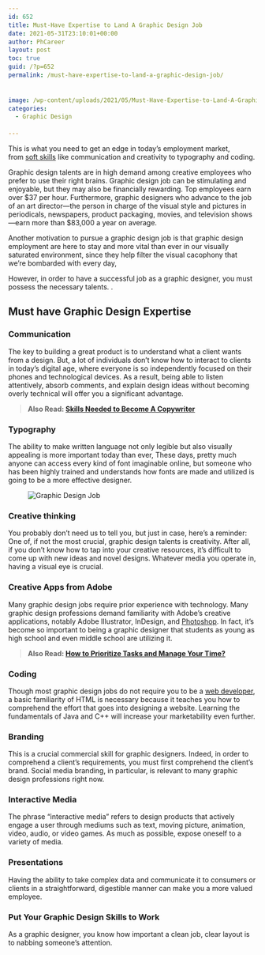 ```yaml
---
id: 652
title: Must-Have Expertise to Land A Graphic Design Job
date: 2021-05-31T23:10:01+00:00
author: PhCareer
layout: post
toc: true
guid: /?p=652
permalink: /must-have-expertise-to-land-a-graphic-design-job/


image: /wp-content/uploads/2021/05/Must-Have-Expertise-to-Land-A-Graphic-Design-Job.jpg
categories:
  - Graphic Design

---
```

This is what you need to get an edge in today&#8217;s employment market, from&nbsp;[soft skills](/category/soft-skills/)&nbsp;like communication and creativity to typography and coding.

Graphic design talents are in high demand among creative employees who prefer to use their right brains. Graphic design job can be stimulating and enjoyable, but they may also be financially rewarding. Top employees earn over $37 per hour. Furthermore, graphic designers who advance to the job of an art director—the person in charge of the visual style and pictures in periodicals, newspapers, product packaging, movies, and television shows—earn more than $83,000 a year on average.

Another motivation to pursue a graphic design job is that graphic design employment are here to stay and more vital than ever in our visually saturated environment, since they help filter the visual cacophony that we&#8217;re bombarded with every day,

However, in order to have a successful job as a graphic designer, you must possess the necessary talents. .

## **Must have Graphic Design Expertise** 

### **Communication** 

The key to building a great product is to understand what a client wants from a design. But, a lot of individuals don&#8217;t know how to interact to clients in today&#8217;s digital age, where everyone is so independently focused on their phones and technological devices. As a result, being able to listen attentively, absorb comments, and explain design ideas without becoming overly technical will offer you a significant advantage.

<blockquote class="wp-block-quote">
  <p>
    <strong>Also Read:&nbsp;<a href="/skills-needed-to-become-a-copywriter/">Skills Needed to Become A Copywriter</a></strong>
  </p>
</blockquote>

### **Typography**

The ability to make written language not only legible but also visually appealing is more important today than ever, These days, pretty much anyone can access every kind of font imaginable online, but someone who has been highly trained and understands how fonts are made and utilized is going to be a more effective designer.


<figure class="wp-block-image size-large">

<img loading="lazy" width="540" height="304" src="/wp-content/uploads/2021/05/Graphic-Design-Job.jpg" alt="Graphic Design Job" class="wp-image-653" srcset="/wp-content/uploads/2021/05/Graphic-Design-Job.jpg 540w, /wp-content/uploads/2021/05/Graphic-Design-Job-300x169.jpg 300w" sizes="(max-width: 540px) 100vw, 540px" /> </figure> 

### **Creative thinking** 

You probably don&#8217;t need us to tell you, but just in case, here&#8217;s a reminder: One of, if not the most crucial, graphic design talents is creativity. After all, if you don&#8217;t know how to tap into your creative resources, it&#8217;s difficult to come up with new ideas and novel designs. Whatever media you operate in, having a visual eye is crucial.

### **Creative Apps from Adobe** 

Many graphic design jobs require prior experience with technology. Many graphic design professions demand familiarity with Adobe&#8217;s creative applications, notably Adobe Illustrator, InDesign, and [Photoshop](https://www.adobe.com/products/photoshop.html). In fact, it&#8217;s become so important to being a graphic designer that students as young as high school and even middle school are utilizing it.

<blockquote class="wp-block-quote">
  <p>
    <strong>Also Read:&nbsp;<a href="/how-to-prioritize-tasks-and-manage-your-time/">How to Prioritize Tasks and Manage Your Time?</a></strong>
  </p>
</blockquote>

### **Coding** 
Though most graphic design jobs do not require you to be a&nbsp;[web developer](https://www.webdevpl.us), a basic familiarity of HTML is necessary because it teaches you how to comprehend the effort that goes into designing a website. Learning the fundamentals of Java and C++ will increase your marketability even further.

### **Branding** 

This is a crucial commercial skill for graphic designers. Indeed, in order to comprehend a client&#8217;s requirements, you must first comprehend the client&#8217;s brand. Social media branding, in particular, is relevant to many graphic design professions right now.

### **Interactive Media**

The phrase &#8220;interactive media&#8221; refers to design products that actively engage a user through mediums such as text, moving picture, animation, video, audio, or video games. As much as possible, expose oneself to a variety of media.

### **Presentations** 

Having the ability to take complex data and communicate it to consumers or clients in a straightforward, digestible manner can make you a more valued employee.



### **Put Your Graphic Design Skills to Work**  

As a graphic designer, you know how important a clean job, clear layout is to nabbing someone&#8217;s attention.

